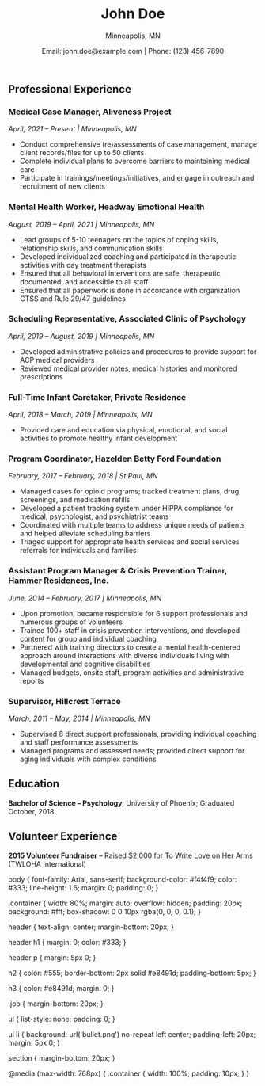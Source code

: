<!DOCTYPE html>
<html lang="en">
<head>
    <meta charset="UTF-8">
    <meta name="viewport" content="width=device-width, initial-scale=1.0">
    <title>Resume</title>
    <link rel="stylesheet" href="styles.css">
</head>
<body>
    <div class="container">
        <header>
            <h1>John Doe</h1>
            <p>Minneapolis, MN</p>
            <p>Email: john.doe@example.com | Phone: (123) 456-7890</p>
        </header>
        <section class="experience">
            <h2>Professional Experience</h2>
            <div class="job">
                <h3>Medical Case Manager, Aliveness Project</h3>
                <p><em>April, 2021 – Present | Minneapolis, MN</em></p>
                <ul>
                    <li>Conduct comprehensive (re)assessments of case management, manage client records/files for up to 50 clients</li>
                    <li>Complete individual plans to overcome barriers to maintaining medical care</li>
                    <li>Participate in trainings/meetings/initiatives, and engage in outreach and recruitment of new clients</li>
                </ul>
            </div>
            <div class="job">
                <h3>Mental Health Worker, Headway Emotional Health</h3>
                <p><em>August, 2019 – April, 2021 | Minneapolis, MN</em></p>
                <ul>
                    <li>Lead groups of 5-10 teenagers on the topics of coping skills, relationship skills, and communication skills</li>
                    <li>Developed individualized coaching and participated in therapeutic activities with day treatment therapists</li>
                    <li>Ensured that all behavioral interventions are safe, therapeutic, documented, and accessible to all staff</li>
                    <li>Ensured that all paperwork is done in accordance with organization CTSS and Rule 29/47 guidelines</li>
                </ul>
            </div>
            <div class="job">
                <h3>Scheduling Representative, Associated Clinic of Psychology</h3>
                <p><em>April, 2019 – August, 2019 | Minneapolis, MN</em></p>
                <ul>
                    <li>Developed administrative policies and procedures to provide support for ACP medical providers</li>
                    <li>Reviewed medical provider notes, medical histories and monitored prescriptions</li>
                </ul>
            </div>
            <div class="job">
                <h3>Full-Time Infant Caretaker, Private Residence</h3>
                <p><em>April, 2018 – March, 2019 | Minneapolis, MN</em></p>
                <ul>
                    <li>Provided care and education via physical, emotional, and social activities to promote healthy infant development</li>
                </ul>
            </div>
            <div class="job">
                <h3>Program Coordinator, Hazelden Betty Ford Foundation</h3>
                <p><em>February, 2017 – February, 2018 | St Paul, MN</em></p>
                <ul>
                    <li>Managed cases for opioid programs; tracked treatment plans, drug screenings, and medication refills</li>
                    <li>Developed a patient tracking system under HIPPA compliance for medical, psychologist, and psychiatrist teams</li>
                    <li>Coordinated with multiple teams to address unique needs of patients and helped alleviate scheduling barriers</li>
                    <li>Triaged support for appropriate health services and social services referrals for individuals and families</li>
                </ul>
            </div>
            <div class="job">
                <h3>Assistant Program Manager & Crisis Prevention Trainer, Hammer Residences, Inc.</h3>
                <p><em>June, 2014 – February, 2017 | Minneapolis, MN</em></p>
                <ul>
                    <li>Upon promotion, became responsible for 6 support professionals and numerous groups of volunteers</li>
                    <li>Trained 100+ staff in crisis prevention interventions, and developed content for group and individual coaching</li>
                    <li>Partnered with training directors to create a mental health-centered approach around interactions with diverse individuals living with developmental and cognitive disabilities</li>
                    <li>Managed budgets, onsite staff, program activities and administrative reports</li>
                </ul>
            </div>
            <div class="job">
                <h3>Supervisor, Hillcrest Terrace</h3>
                <p><em>March, 2011 – May, 2014 | Minneapolis, MN</em></p>
                <ul>
                    <li>Supervised 8 direct support professionals, providing individual coaching and staff performance assessments</li>
                    <li>Managed programs and assessed needs; provided direct support for aging individuals with complex conditions</li>
                </ul>
            </div>
        </section>
        <section class="education">
            <h2>Education</h2>
            <p><strong>Bachelor of Science – Psychology</strong>, University of Phoenix; Graduated October, 2018</p>
        </section>
        <section class="volunteer">
            <h2>Volunteer Experience</h2>
            <p><strong>2015 Volunteer Fundraiser</strong> – Raised $2,000 for To Write Love on Her Arms (TWLOHA International)</p>
        </section>
    </div>
</body>
</html>
body {
    font-family: Arial, sans-serif;
    background-color: #f4f4f9;
    color: #333;
    line-height: 1.6;
    margin: 0;
    padding: 0;
}

.container {
    width: 80%;
    margin: auto;
    overflow: hidden;
    padding: 20px;
    background: #fff;
    box-shadow: 0 0 10px rgba(0, 0, 0, 0.1);
}

header {
    text-align: center;
    margin-bottom: 20px;
}

header h1 {
    margin: 0;
    color: #333;
}

header p {
    margin: 5px 0;
}

h2 {
    color: #555;
    border-bottom: 2px solid #e8491d;
    padding-bottom: 5px;
}

h3 {
    color: #e8491d;
    margin: 0;
}

.job {
    margin-bottom: 20px;
}

ul {
    list-style: none;
    padding: 0;
}

ul li {
    background: url('bullet.png') no-repeat left center;
    padding-left: 20px;
    margin: 5px 0;
}

section {
    margin-bottom: 20px;
}

@media (max-width: 768px) {
    .container {
        width: 100%;
        padding: 10px;
    }
}
